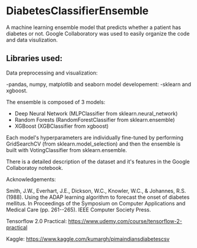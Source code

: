 # DiabetesClassifierEnsemble

A machine learning ensemble model that predicts whether a patient has diabetes or not. Google Collaboratory was used to easily organize the code and data visulization. 

## Libraries used:

Data preprocessing and visualization:

  -pandas, numpy, matplotlib and seaborn 
  model developement:
  -sklearn and xgboost.

The ensemble is composed of 3 models:

  - Deep Neural Network (MLPClassifier from sklearn.neural_network)
  - Random Forests (RandomForestClassifier from sklearn.ensemble)
  - XGBoost (XGBClassifier from xgboost)
  
Each model's hyperparameters are individually fine-tuned by performing GridSearchCV (from sklearn.model_selection) and then the ensemble is built with VotingClassifier from sklearn.ensemble.



There is a detailed description of the dataset and it's features in the Google Collaboratoy notebook.

Acknowledgements:

  Smith, J.W., Everhart, J.E., Dickson, W.C., Knowler, W.C., & Johannes, R.S. (1988). Using the ADAP learning algorithm to forecast the onset of diabetes mellitus.   In Proceedings of the Symposium on Computer Applications and Medical Care (pp. 261--265). IEEE Computer Society Press.

  Tensorflow 2.0 Practical: https://www.udemy.com/course/tensorflow-2-practical

  Kaggle: https://www.kaggle.com/kumargh/pimaindiansdiabetescsv
  
  
